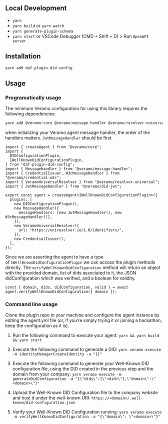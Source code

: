 ## Local Development
* `yarn`
* `yarn build` or `yarn watch`
* `yarn generate-plugin-schema`
* `yarn start` or VSCode Debugger (CMD + Shift + D) > Run `OpenAPI server`  

## Installation
```js
yarn add daf-plugin-did-config
```

## Usage
 
### Programatically usage

The minimum Veramo configuration for using this library requires the following dependencies:

```jsx
yarn add @veramo/core @veramo/message-handler @veramo/resolver-universal @veramo/credential-w3c @veramo/did-jwt
```

when initializing your Veramo agent message handler, the order of the handlers matters. `JwtMessageHandler` should be first.

```
import { createAgent } from "@veramo/core";
import {
  DIDConfigurationPlugin,
  IWellKnownDidConfigurationPlugin,
} from "daf-plugin-did-config";
import { MessageHandler } from "@veramo/message-handler";
import { CredentialIssuer, W3cMessageHandler } from "@veramo/credential-w3c";
import { VeramoUniversalResolver } from "@veramo/resolver-universal";
import { JwtMessageHandler } from "@veramo/did-jwt";

export const agent = createAgent<IWellKnownDidConfigurationPlugin>({
  plugins: [
    new DIDConfigurationPlugin(),
    new MessageHandler({
      messageHandlers: [new JwtMessageHandler(), new W3cMessageHandler()],
    }),
    new VeramoUniversalResolver({
      url: "https://uniresolver.io/1.0/identifiers/",
    }),
    new CredentialIssuer(),
  ],
});

```

Since we are asserting the agent to have a type of `IWellKnownDidConfigurationPlugin` we can access the plugin methods directly. The `verifyWellKnownDidConfiguration` method will return an object with the provided domain, list of dids associated to it, the JSON didConfiguration which was verified, and a boolean for validity. 

```
const { domain, dids, didConfiguration, valid } = await agent.verifyWellKnownDidConfiguration({ domain });

```


### Command line usage 

Clone the plugin repo in your machine and configure the agent instance by editing the agent.yml file (or, if you’re simply trying it or joining a hackathon, keep the configuration as it is).

1. Run the following command to execute your agent:
```yarn && yarn build && yarn start```

2. Execute the following command to generate a DID:
```yarn veramo execute -m identityManagerCreateIdentity -a "{}"```

3. Execute the following command to generate your Well-Known DID configuration file, using the DID created in the previous step and the domain from your company:
```yarn veramo execute -m generateDidConfiguration -a "{\"dids\":[\"<did>\"],\"domain\":\"<domain>\"}"```

4. Upload the Well-Known DID Configuration file to the company website and host it under the well-known URI:
```https://<domain>/.well-known/did-configuration.json```

5. Verify your Well-Known DID Configuration running:
```yarn veramo execute -m verifyWellKnownDidConfiguration -a "{\"domain\": \"<domain>\"}"```
